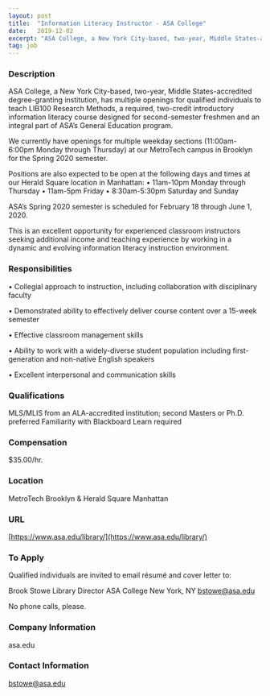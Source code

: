 ```yaml
---
layout: post
title:  "Information Literacy Instructor - ASA College"
date:   2019-12-02
excerpt: "ASA College, a New York City-based, two-year, Middle States-accredited degree-granting institution, has multiple openings for qualified individuals to teach LIB100 Research Methods, a required, two-credit introductory information literacy course designed for second-semester freshmen and an integral part of ASA’s General Education program. We currently have openings for multiple weekday sections..."
tag: job
---
```


### Description   

ASA College, a New York City-based, two-year, Middle States-accredited degree-granting institution, has multiple openings for qualified individuals to teach LIB100 Research Methods, a required, two-credit introductory information literacy course designed for second-semester freshmen and an integral part of ASA’s General Education program. 

We currently have openings for multiple weekday sections (11:00am-6:00pm Monday through Thursday) at our MetroTech campus in Brooklyn for the Spring 2020 semester.

Positions are also expected to be open at the following days and times at our Herald Square location in Manhattan:
•	11am-10pm Monday through Thursday 
•	11am-5pm Friday
•	8:30am-5:30pm Saturday and Sunday 

ASA’s Spring 2020 semester is scheduled for February 18 through June 1, 2020.

This is an excellent opportunity for experienced classroom instructors seeking additional income and teaching experience by working in a dynamic and evolving information literacy instruction environment.



### Responsibilities   


• 	Collegial approach to instruction, including collaboration with disciplinary faculty

• 	Demonstrated ability to effectively deliver course content over a 15-week semester

• 	Effective classroom management skills

• 	Ability to work with a widely-diverse student population including first-generation and non-native English speakers

• 	Excellent interpersonal and communication skills



### Qualifications   

MLS/MLIS from an ALA-accredited institution; second Masters or Ph.D. preferred
Familiarity with Blackboard Learn required



### Compensation   

$35.00/hr.


### Location   

MetroTech Brooklyn & Herald Square Manhattan


### URL   

[https://www.asa.edu/library/](https://www.asa.edu/library/)

### To Apply   

Qualified individuals are invited to email résumé and cover letter to:
 
Brook Stowe
Library Director
ASA College
New York, NY
bstowe@asa.edu

No phone calls, please. 



### Company Information   

asa.edu


### Contact Information   

bstowe@asa.edu

